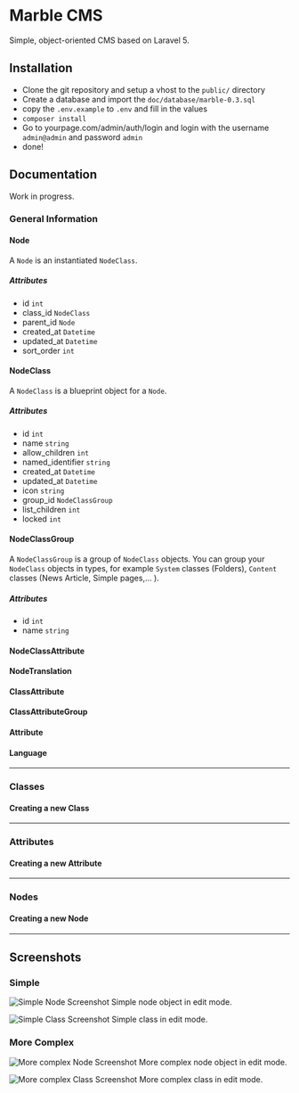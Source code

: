 Marble CMS
===

Simple, object-oriented CMS based on Laravel 5.

Installation
---

* Clone the git repository and setup a vhost to the `public/` directory
* Create a database and import the `doc/database/marble-0.3.sql`
* copy the `.env.example` to `.env` and fill in the values
* `composer install`
* Go to yourpage.com/admin/auth/login and login with the username `admin@admin` and password `admin`
* done!

Documentation
---

Work in progress.


### General Information

#### Node

A `Node` is an instantiated `NodeClass`. 

##### Attributes

* id `int`
* class_id `NodeClass`
* parent_id `Node`
* created_at `Datetime`
* updated_at `Datetime`
* sort_order `int`

#### NodeClass

A `NodeClass` is a blueprint object for a `Node`. 

##### Attributes

* id `int`
* name `string`
* allow_children `int`
* named_identifier `string`
* created_at `Datetime`
* updated_at `Datetime`
* icon `string`
* group_id `NodeClassGroup`
* list_children `int`
* locked `int`


#### NodeClassGroup

A `NodeClassGroup` is a group of `NodeClass` objects. 
You can group your `NodeClass` objects in types, for example `System` classes (Folders), `Content` classes (News Article, Simple pages,... ).

##### Attributes

* id `int`
* name `string`

#### NodeClassAttribute

#### NodeTranslation

#### ClassAttribute

#### ClassAttributeGroup

#### Attribute

#### Language

---

### Classes

#### Creating a new Class

---

### Attributes

#### Creating a new Attribute

---

### Nodes

#### Creating a new Node


---


Screenshots
---

### Simple 

![Simple Node Screenshot](https://raw.githubusercontent.com/stdclass/marble/master/doc/screenshots/simple-node.png)
Simple node object in edit mode.


![Simple Class Screenshot](https://raw.githubusercontent.com/stdclass/marble/master/doc/screenshots/simple-class.png)
Simple class in edit mode.

### More Complex 

![More complex Node Screenshot](https://raw.githubusercontent.com/stdclass/marble/master/doc/screenshots/complex-node.png)
More complex node object in edit mode.


![More complex Class Screenshot](https://raw.githubusercontent.com/stdclass/marble/master/doc/screenshots/complex-class.png)
More complex class in edit mode.

